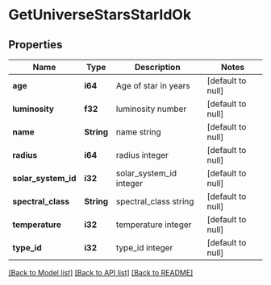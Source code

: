 # GetUniverseStarsStarIdOk

## Properties
Name | Type | Description | Notes
------------ | ------------- | ------------- | -------------
**age** | **i64** | Age of star in years | [default to null]
**luminosity** | **f32** | luminosity number | [default to null]
**name** | **String** | name string | [default to null]
**radius** | **i64** | radius integer | [default to null]
**solar_system_id** | **i32** | solar_system_id integer | [default to null]
**spectral_class** | **String** | spectral_class string | [default to null]
**temperature** | **i32** | temperature integer | [default to null]
**type_id** | **i32** | type_id integer | [default to null]

[[Back to Model list]](../README.md#documentation-for-models) [[Back to API list]](../README.md#documentation-for-api-endpoints) [[Back to README]](../README.md)



